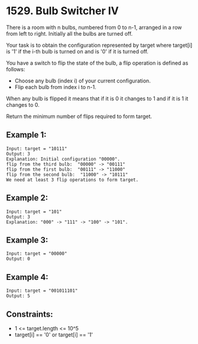 # 1529. Bulb Switcher IV

There is a room with n bulbs, numbered from 0 to n-1, arranged in a row from left to right. Initially all the bulbs are turned off.

Your task is to obtain the configuration represented by target where target[i] is '1' if the i-th bulb is turned on and is '0' if it is turned off.

You have a switch to flip the state of the bulb, a flip operation is defined as follows:

* Choose any bulb (index i) of your current configuration.
* Flip each bulb from index i to n-1.

When any bulb is flipped it means that if it is 0 it changes to 1 and if it is 1 it changes to 0.

Return the minimum number of flips required to form target.

## Example 1:

```
Input: target = "10111"
Output: 3
Explanation: Initial configuration "00000".
flip from the third bulb:  "00000" -> "00111"
flip from the first bulb:  "00111" -> "11000"
flip from the second bulb:  "11000" -> "10111"
We need at least 3 flip operations to form target.
```

## Example 2:

```
Input: target = "101"
Output: 3
Explanation: "000" -> "111" -> "100" -> "101".
```

## Example 3:

```
Input: target = "00000"
Output: 0
```

## Example 4:

```
Input: target = "001011101"
Output: 5
```

## Constraints:

* 1 <= target.length <= 10^5
* target[i] == '0' or target[i] == '1'
